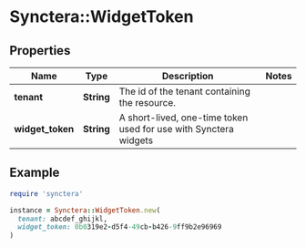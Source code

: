 # Synctera::WidgetToken

## Properties

| Name | Type | Description | Notes |
| ---- | ---- | ----------- | ----- |
| **tenant** | **String** | The id of the tenant containing the resource.  |  |
| **widget_token** | **String** | A short-lived, one-time token used for use with Synctera widgets |  |

## Example

```ruby
require 'synctera'

instance = Synctera::WidgetToken.new(
  tenant: abcdef_ghijkl,
  widget_token: 0b0319e2-d5f4-49cb-b426-9ff9b2e96969
)
```

